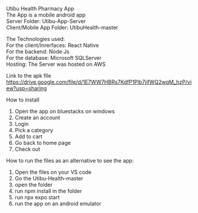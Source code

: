 Utibu Health Pharmacy App <br/>
The App is a mobile android app <br/>
Server Folder: Utibu-App-Server<br/>
Client/Mobile App Folder: UtibuHealth-master

The Technologies used: <br/>
For the client/Inrerfaces: React Native <br/>
For the backend: Node Js <br/>
For the database: Microsoft SQLServer <br/>
Hosting: The Server was hosted on AWS <br/>

Link to the apk file <br/>
https://drive.google.com/file/d/1E7WW7HBRs7KdfP1Plb7jifWQ2wqM_hzP/view?usp=sharing

How to install <br/>
1. Open the app on bluestacks on windows
2. Create an account
3. Login
4. Pick a category
5. Add to cart
6. Go back to home page
7. Check out

How to run the files as an alternative to see the app: <br/>
1. Open the files on your VS code
2. Go the Utibu-Health-master
3. open the folder
4. run  npm install in the folder
5. run npx expo start
6. run the app on an android emulator
   






